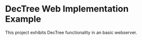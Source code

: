 # DecTree Web Implementation Example
 This project exhibits DecTree functionality in an basic webserver.
